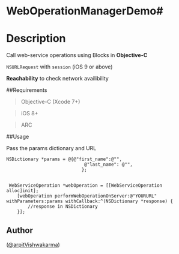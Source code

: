 # WebOperationManagerDemo#
# Description
Call web-service operations using 
Blocks in **Objective-C**

`NSURLRequest` with `session` (iOS 9 or above)

**Reachability** to check network availibility

##Requirements
>Objective-C (Xcode 7+)

>iOS 8+

>ARC



##Usage

Pass the params dictionary and URL
```
NSDictionary *params = @{@"first_name":@"",
                             @"last_name": @"",
                            };
 

 WebServiceOperation *webOperation = [[WebServiceOperation alloc]init];
    [webOperation performWebOperationOnServer:@"YOURURL" withParameters:params withCallback:^(NSDictionary *response) {
        //response in NSDictionary
    }];
 ```

## Author
([@arpitVishwakarma](https://www.twitter.com/arpit_limodia))
